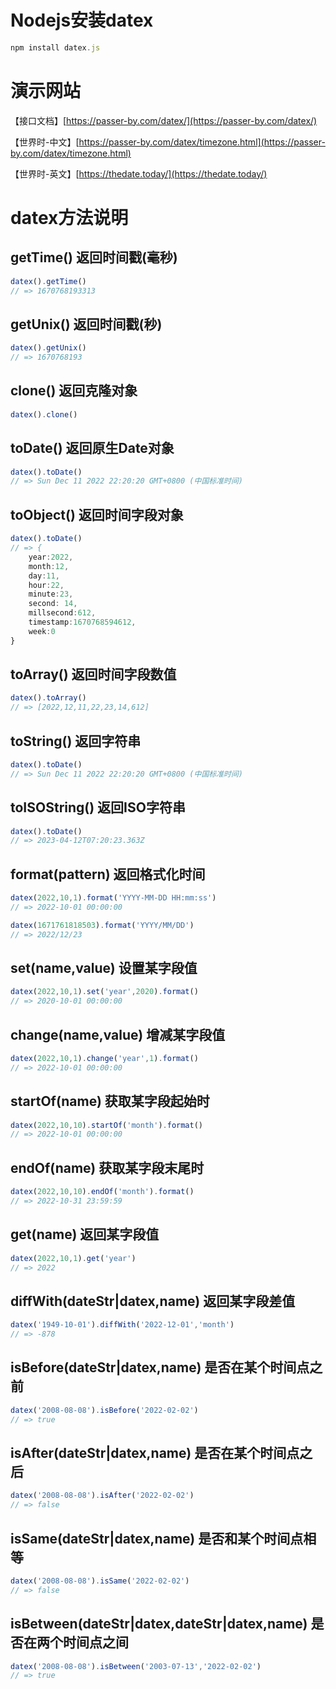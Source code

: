 # Nodejs安装datex
```js
npm install datex.js
```
# 演示网站

【接口文档】[https://passer-by.com/datex/](https://passer-by.com/datex/)

【世界时-中文】[https://passer-by.com/datex/timezone.html](https://passer-by.com/datex/timezone.html)

【世界时-英文】[https://thedate.today/](https://thedate.today/)

# datex方法说明

## getTime() 返回时间戳(毫秒)
```js
datex().getTime()
// => 1670768193313
```

## getUnix() 返回时间戳(秒)
```js
datex().getUnix()
// => 1670768193
```

## clone() 返回克隆对象
```js
datex().clone()
```

## toDate() 返回原生Date对象
```js
datex().toDate()
// => Sun Dec 11 2022 22:20:20 GMT+0800 (中国标准时间)
```

## toObject() 返回时间字段对象
```js
datex().toDate()
// => {
	year:2022,
	month:12,
	day:11,
	hour:22,
	minute:23,
	second: 14,
	millsecond:612,
	timestamp:1670768594612,
	week:0
}
```

## toArray() 返回时间字段数值
```js
datex().toArray()
// => [2022,12,11,22,23,14,612]
```

## toString() 返回字符串
```js
datex().toDate()
// => Sun Dec 11 2022 22:20:20 GMT+0800 (中国标准时间)
```

## toISOString() 返回ISO字符串
```js
datex().toDate()
// => 2023-04-12T07:20:23.363Z
```

## format(pattern) 返回格式化时间
```js
datex(2022,10,1).format('YYYY-MM-DD HH:mm:ss')
// => 2022-10-01 00:00:00

datex(1671761818503).format('YYYY/MM/DD')
// => 2022/12/23
```

## set(name,value) 设置某字段值
```js
datex(2022,10,1).set('year',2020).format()
// => 2020-10-01 00:00:00
```

## change(name,value) 增减某字段值
```js
datex(2022,10,1).change('year',1).format()
// => 2022-10-01 00:00:00
```

## startOf(name) 获取某字段起始时
```js
datex(2022,10,10).startOf('month').format()
// => 2022-10-01 00:00:00
```

## endOf(name) 获取某字段末尾时
```js
datex(2022,10,10).endOf('month').format()
// => 2022-10-31 23:59:59
```

## get(name) 返回某字段值
```js
datex(2022,10,1).get('year')
// => 2022
```

## diffWith(dateStr|datex,name) 返回某字段差值
```js
datex('1949-10-01').diffWith('2022-12-01','month')
// => -878
```

## isBefore(dateStr|datex,name) 是否在某个时间点之前
```js
datex('2008-08-08').isBefore('2022-02-02')
// => true
```

## isAfter(dateStr|datex,name) 是否在某个时间点之后
```js
datex('2008-08-08').isAfter('2022-02-02')
// => false
```

## isSame(dateStr|datex,name) 是否和某个时间点相等
```js
datex('2008-08-08').isSame('2022-02-02')
// => false
```

## isBetween(dateStr|datex,dateStr|datex,name) 是否在两个时间点之间
```js
datex('2008-08-08').isBetween('2003-07-13','2022-02-02')
// => true
```

